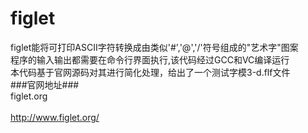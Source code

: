 figlet
=====
figlet能将可打印ASCII字符转换成由类似'#','@','/'符号组成的"艺术字"图案<br>
程序的输入输出都需要在命令行界面执行,该代码经过GCC和VC编译运行<br>
本代码基于官网源码对其进行简化处理，给出了一个测试字模3-d.flf文件<br>
###官网地址###<br>
figlet.org<br>   
http://www.figlet.org/